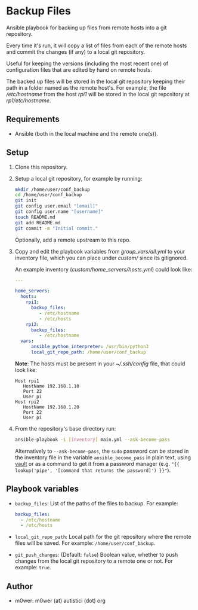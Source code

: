 # Backup Files

Ansible playbook for backing up files from remote hosts into a git repository.

Every time it's run, it will copy a list of files from each of the remote hosts
and commit the changes (if any) to a local git repository.

Useful for keeping the versions (including the most recent one) of configuration
files that are edited by hand on remote hosts.

The backed up files will be stored in the local git repository keeping their
path in a folder named as the remote host's. For example, the file
*/etc/hostname* from the host *rpi1* will be stored in the local git repository
at *rp1/etc/hostname*.

## Requirements

* Ansible (both in the local machine and the remote one(s)).

## Setup

1. Clone this repository.
1. Setup a local git repository, for example by running:

   ```bash
   mkdir /home/user/conf_backup
   cd /home/user/conf_backup
   git init
   git config user.email "[email]"
   git config user.name "[username]"
   touch README.md
   git add README.md
   git commit -m "Initial commit."
   ```

   Optionally, add a remote upstream to this repo.

1. Copy and edit the playbook variables from *group_vars/all.yml* to your
   inventory file, which you can place under *custom/* since its gitignored.

   An example inventory (*custom/home_servers/hosts.yml*) could look like:

   ```yaml
   ---

   home_servers:
     hosts:
       rpi1:
         backup_files:
            - /etc/hostname
            - /etc/hosts
       rpi2:
         backup_files:
            - /etc/hostname
     vars:
         ansible_python_interpreter: /usr/bin/python3
         local_git_repo_path: /home/user/conf_backup
   ```

   **Note**: The hosts must be present in your *~/.ssh/config* file, that could
   look like:

   ```
   Host rpi1
      HostName 192.168.1.10
      Port 22
      User pi
   Host rpi2
      HostName 192.168.1.20
      Port 22
      User pi
   ```

1. From the repository's base directory run:

   ```bash
   ansible-playbook -i [inventory] main.yml --ask-become-pass
   ```

   Alternatively to `--ask-become-pass`, the `sudo` password can be stored in
   the inventory file in the variable `ansible_become_pass` in plain text,
   using [vault](https://docs.ansible.com/ansible/latest/user_guide/vault.html)
   or as a command to get it from a password manager (e.g. `"{{ lookup('pipe',
   '[command that returns the password]') }}"`).

## Playbook variables

* `backup_files`: List of the paths of the files to backup. For example:

   ```yaml
   backup_files:
     - /etc/hostname
     - /etc/hosts
   ```

* `local_git_repo_path`: Local path for the git repository where the remote
  files will be saved. For example: `/home/user/conf_backup`.
* `git_push_changes`: (Default: `false`) Boolean value, whether to push changes
  from the local git repository to a remote one or not. For example: `true`.

## Author

* m0wer: m0wer (at) autistici (dot) org
